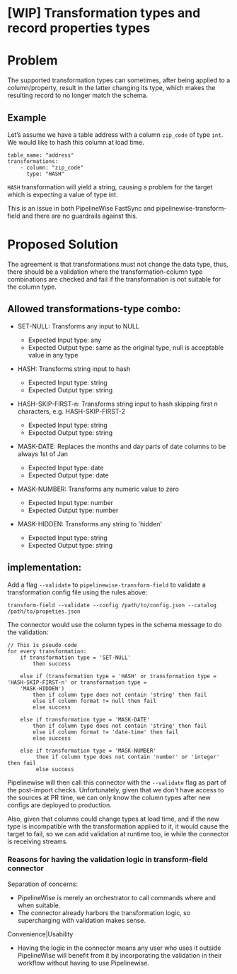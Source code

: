 # [WIP] Transformation types and record properties types 

# Problem

The supported transformation types can sometimes, after being applied to a column/property, result in the latter 
changing its type, which makes the resulting record to no longer match the schema.

## Example

Let’s assume we have a table address with a column `zip_code` of type `int`. We would like to hash this column at load 
time.

```
table_name: "address"
transformations:
    - column: "zip_code"
      type: "HASH"
```

`HASH` transformation will yield a string, causing a problem for the target which is expecting a value of type int.

This is an issue in both PipelineWise FastSync and pipelinewise-transform-field and there are no guardrails against 
this.

# Proposed Solution

The agreement is that transformations must not change the data type, thus, there should be a validation where 
the transformation-column type combinations are checked and fail if the transformation is not suitable for the column 
type.

## Allowed transformations-type combo:

* SET-NULL: Transforms any input to NULL
    * Expected Input type: any
    * Expected Output type: same as the original type, null is acceptable value in any type

* HASH: Transforms string input to hash
    * Expected Input type: string
    * Expected Output type:  string

* HASH-SKIP-FIRST-n: Transforms string input to hash skipping first n characters, e.g. HASH-SKIP-FIRST-2
    * Expected Input type: string
    * Expected Output type: string

* MASK-DATE: Replaces the months and day parts of date columns to be always 1st of Jan
    * Expected Input type: date
    * Expected Output type: date

* MASK-NUMBER: Transforms any numeric value to zero
    * Expected Input type: number
    * Expected Output type: number

* MASK-HIDDEN: Transforms any string to 'hidden'
    * Expected Input type: string
    * Expected Output type: string


## implementation:

Add a flag `--validate` to `pipelinewise-transform-field` to validate a transformation config file 
using the rules above:

`transform-field --validate --config /path/to/config.json --catalog /path/to/propeties.json`

The connector would use the column types in the schema message to do the validation:

```
// This is pseudo code
for every transformation:
    if transformation type = 'SET-NULL'  
        then success
    
    else if (transformation type = 'HASH' or transformation type = 'HASH-SKIP-FIRST-n' or transformation type =
    'MASK-HIDDEN')
        then if column type does not contain 'string' then fail
        else if column format != null then fail
        else success
    
    else if transformation type = 'MASK-DATE'
        then if column type does not contain 'string' then fail
        else if column format != 'date-time' then fail
        else success
    
    else if transformation type = 'MASK-NUMBER'
         then if column type does not contain 'number' or 'integer' then fail
         else success
```

Pipelinewise will then call this connector with the `--validate` flag as part of the post-import checks. Unfortunately, 
given that we don't have access to the sources at PR time,  we can only know the column types after new configs are 
deployed to production.


Also, given that columns could change types at load time, and if the new type is incompatible with the 
transformation applied to it, it would cause the target to fail, so we can add validation at runtime too, ie while the 
connector is receiving streams.

### Reasons for having the validation logic in transform-field connector

Separation of concerns:
* PipelineWise is merely an orchestrator to call commands where and when suitable.
* The connector already harbors the transformation logic, so supercharging with validation makes sense.

Convenience|Usability
* Having the logic in the connector means any user who uses it outside PipelineWise will benefit from it by 
  incorporating the validation in their workflow without having to use Pipelinewise.
